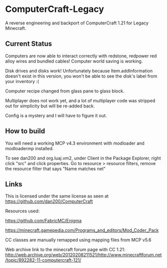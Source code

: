 # ComputerCraft-Legacy
A reverse engineering and backport of ComputerCraft 1.21 for Legacy Minecraft.

## Current Status
Computers are now able to interact correctly with redstone, redpower red alloy wires and bundled cables!
Computer world saving is working.

Disk drives and disks work! Unfortunately because Item.addInformation doesn't exist in this version, you won't be able to see the disk's label from your inventory :( 

Computer recipe changed from glass pane to glass block.

Multiplayer does not work yet, and a lot of multiplayer code was stripped out for simplicity but will be re-added back.

Config is a mystery and I will have to figure it out.

## How to build
You will need a working MCP v4.3 environment with modloader and modloadermp installed.

To see dan200 and org.luaj.vm2, under Client in the Package Explorer, right click "src" and click properties. Go to resource > resource filters, remove the resource filter that says "Name matches net"

## Links
This is licensed under the same license as seen at https://github.com/dan200/ComputerCraft

Resources used: 

https://github.com/FabricMC/Enigma

https://minecraft.gamepedia.com/Programs_and_editors/Mod_Coder_Pack

CC classes are manually remapped using mapping files from MCP v5.6

Web archive link to the minecraft forum page with CC 1.21:
http://web.archive.org/web/20120208211521/http://www.minecraftforum.net/topic/892282-11-computercraft-121/



